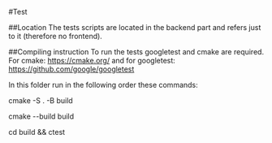#Test

##Location
The tests scripts are located in the backend part and refers just to it (therefore no frontend).

##Compiling instruction
To run the tests googletest and cmake are required. For cmake: https://cmake.org/ and for googletest: https://github.com/google/googletest

In this folder run in the following order these commands:

cmake -S . -B build

cmake --build build

cd build && ctest


